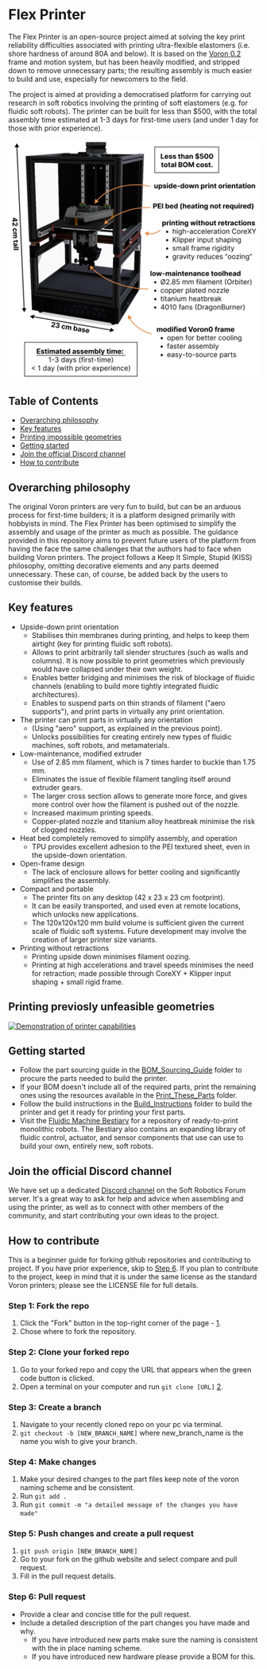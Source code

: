 # Flex Printer

The Flex Printer is an open-source project aimed at solving the key print reliability difficulties associated with printing ultra-flexible elastomers (i.e. shore hardness of around 80A and below). It is based on the [Voron 0.2](https://github.com/VoronDesign/Voron-0) frame and motion system, but has been heavily modified, and stripped down to remove unnecessary parts; the resulting assembly is much easier to build and use, especially for newcomers to the field.

The project is aimed at providing a democratised platform for carrying out research in soft robotics involving the printing of soft elastomers (e.g. for fluidic soft robots).
The printer can be built for less than $500, with the total assembly time estimated at 1-3 days for first-time users (and under 1 day for those with prior experience).

![The key features of the Flex Printing platform](Assembly_CAD/flex-printer-features.png)

## Table of Contents
* [Overarching philosophy](#overarching-philosphy)
* [Key features](#key-features)
* [Printing impossible geometries](#printing-previosly-unfeasible-geometries)
* [Getting started](#getting-started)
* [Join the official Discord channel](#join-the-official-discord-channel)
* [How to contribute](#how-to-contribute)


## Overarching philosophy
The original Voron printers are very fun to build, but can be an arduous process for first-time builders; it is a platform designed primarily with hobbyists in mind. The Flex Printer has been optimised to simplify the assembly and usage of the printer as much as possible. The guidance provided in this repository aims to prevent future users of the platform from having the face the same challenges that the authors had to face when building Voron printers. The project follows a Keep It Simple, Stupid (KISS) philosophy, omitting decorative elements and any parts deemed unnecessary. These can, of course, be added back by the users to customise their builds.

## Key features

- Upside-down print orientation
    - Stabilises thin membranes during printing, and helps to keep them airtight (key for printing fluidic soft robots).
    - Allows to print arbitrarily tall slender structures (such as walls and columns). It is now possible to print geometries which previously would have collapsed under their own weight.
    - Enables better bridging and minimises the risk of blockage of fluidic channels (enabling to build more tightly integrated fluidic architectures).
    - Enables to suspend parts on thin strands of filament ("aero supports"), and print parts in virtually any print orientation.
- The printer can print parts in virtually any orientation
    - (Using "aero" support, as explained in the previous point).
    - Unlocks possibilities for creating entirely new types of fluidic machines, soft robots, and metamaterials.
- Low-maintenance, modified extruder
    - Use of 2.85 mm filament, which is 7 times harder to buckle than 1.75 mm.
    - Eliminates the issue of flexible filament tangling itself around extruder gears.
    - The larger cross section allows to generate more force, and gives more control over how the filament is pushed out of the nozzle.
    - Increased maximum printing speeds.
    - Copper-plated nozzle and titanium alloy heatbreak minimise the risk of clogged nozzles.
- Heat bed completely removed to simplify assembly, and operation
    - TPU provides excellent adhesion to the PEI textured sheet, even in the upside-down orientation.
- Open-frame design
    - The lack of enclosure allows for better cooling and significantly simplifies the assembly.
- Compact and portable
    - The printer fits on any desktop (42 x 23 x 23 cm footprint).
    - It can be easily transported, and used even at remote locations, which unlocks new applications.
    - The 120x120x120 mm build volume is sufficient given the current scale of fluidic soft systems. Future development may involve the creation of larger printer size variants.
- Printing without retractions
    - Printing upside down minimises filament oozing.
    - Printing at high accelerations and travel speeds minimises the need for retraction; made possible through CoreXY + Klipper input shaping + small rigid frame. 

## Printing previosly unfeasible geometries
[![Demonstration of printer capabilities]()](https://vimeo.com/1057922438/d0713f3f35)

## Getting started
- Follow the part sourcing guide in the [BOM_Sourcing_Guide](https://github.com/The-Soft-Robotics-Forum/flex-printer/tree/main/BOM_Sourcing_Guide) folder to procure the parts needed to build the printer.
- If your BOM doesn't include all of the required parts, print the remaining ones using the resources available in the [Print_These_Parts](https://github.com/The-Soft-Robotics-Forum/flex-printer/tree/main/Print_These_Parts) folder.
- Follow the build instructions in the [Build_Instructions](https://github.com/The-Soft-Robotics-Forum/flex-printer/tree/main/Build_Instructions) folder to build the printer and get it ready for printing your first parts.
- Visit the [Fluidic Machine Bestiary](https://github.com/The-Soft-Robotics-Forum/fluidic-machine-bestiary) for a repository of ready-to-print monolithic robots. The Bestiary also contains an expanding library of fluidic control, actuator, and sensor components that use can use to build your own, entirely new, soft robots.

## Join the official Discord channel
We have set up a dedicated [Discord channel](https://discord.gg/4RNmUT7A5G) on the Soft Robotics Forum server. It's a great way to ask for help and advice when assembling and using the printer, as well as to connect with other members of the community, and start contributing your own ideas to the project.

## How to contribute
This is a beginner guide for forking github repositories and contributing to project. If you have prior experience, skip to [Step 6](#step-6:-pull-request). If you plan to contribute to the project, keep in mind that it is under the same license as the standard Voron printers; please see the LICENSE file for full details.
### Step 1: Fork the repo
1. Click the "Fork" button in the top-right corner of the page - [1](https://www.freecodecamp.org/news/how-to-fork-a-github-repository/).
2. Chose where to fork the repository.
### Step 2: Clone your forked repo
1. Go to your forked repo and copy the URL that appears when the green code button is clicked. 
2. Open a terminal on your computer and run `git clone [URL]` [2](https://www.gitkraken.com/learn/git/problems/github-how-to-fork).
### Step 3: Create a branch 
1. Navigate to your recently cloned repo on your pc via terminal.
2. `git checkout -b [NEW_BRANCH_NAME]` where new_branch_name is the name you wish to give your branch.
### Step 4: Make changes 
1. Make your desired changes to the part files keep note of the voron naming scheme and be consistent.
2. Run `git add .`
3. Run `git commit -m "a detailed message of the changes you have made"`
### Step 5: Push changes and create a pull request
1. `git push origin [NEW_BRANCH_NAME]`
2. Go to your fork on the github website and select compare and pull request.
3. Fill in the pull request details.
### Step 6: Pull request
- Provide a clear and concise title for the pull request.
- Include a detailed description of the part changes you have made and why.
	- If you have introduced new parts make sure the naming is consistent with the in place naming scheme.
	- If you have introduced new hardware please provide a BOM for this.
